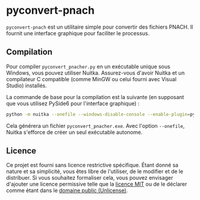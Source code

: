 # pyconvert-pnach

`pyconvert-pnach` est un utilitaire simple pour convertir des fichiers PNACH. Il fournit une interface graphique pour faciliter le processus.

## Compilation

Pour compiler `pyconvert_pnacher.py` en un exécutable unique sous Windows, vous pouvez utiliser Nuitka. Assurez-vous d'avoir Nuitka et un compilateur C compatible (comme MinGW ou celui fourni avec Visual Studio) installés.

La commande de base pour la compilation est la suivante (en supposant que vous utilisez PySide6 pour l'interface graphique) :

```bash
python -m nuitka --onefile --windows-disable-console --enable-plugin=pyside6 pyconvert_pnacher.py
```

Cela générera un fichier `pyconvert_pnacher.exe`. Avec l'option `--onefile`, Nuitka s'efforce de créer un seul exécutable autonome.

## Licence

Ce projet est fourni sans licence restrictive spécifique. Étant donné sa nature et sa simplicité, vous êtes libre de l'utiliser, de le modifier et de le distribuer. Si vous souhaitez formaliser cela, vous pouvez envisager d'ajouter une licence permissive telle que la [licence MIT](https://opensource.org/licenses/MIT) ou de le déclarer comme étant dans le [domaine public (Unlicense)](https://unlicense.org/).

